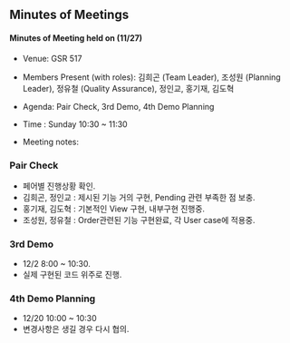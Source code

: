 Minutes of Meetings
-------------------

#### Minutes of Meeting held on (11/27)
- Venue: GSR 517
- Members Present (with roles): 김희곤 (Team Leader), 조성원 (Planning Leader), 정유철 (Quality Assurance), 정인교, 홍기재, 김도혁
- Agenda: Pair Check, 3rd Demo, 4th Demo Planning
- Time : Sunday 10:30 ~ 11:30  
  
- Meeting notes:

### Pair Check
- 페어별 진행상황 확인.
- 김희곤, 정인교 : 제시된 기능 거의 구현, Pending 관련 부족한 점 보충.
- 홍기재, 김도혁 : 기본적인 View 구현, 내부구현 진행중.
- 조성원, 정유철 : Order관련된 기능 구현완료, 각 User case에 적용중.

### 3rd Demo
- 12/2 8:00 ~ 10:30.
- 실제 구현된 코드 위주로 진행.

### 4th Demo Planning
- 12/20 10:00 ~ 10:30
- 변경사항은 생길 경우 다시 협의.




